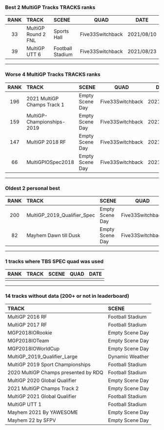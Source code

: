 ### Best 2 MultiGP Tracks TRACKS ranks
|RANK|TRACK|SCENE|QUAD|DATE|
|:---:|:---|:---|:---:|:---:|
|33|MultiGP Round 2 FNL|Sports Hall|Five33Switchback|2021/08/10|
|39|MultiGP UTT 6|Football Stadium|Five33Switchback|2021/08/23|
---
### Worse 4 MultiGP Tracks TRACKS ranks
|RANK|TRACK|SCENE|QUAD|DATE|
|:---:|:---|:---|:---:|:---:|
|196|2021 MultiGP Champs Track 1|Empty Scene Day|Five33Switchback|2021/11/29|
|159|MultiGP-Championships-2019|Empty Scene Day|Five33Switchback|2021/08/23|
|147|MultiGP 2018 RF|Empty Scene Day|Five33Switchback|2021/07/27|
|66|MultiGPIOSpec2018|Empty Scene Day|Five33Switchback|2021/08/23|
---
### Oldest 2 personal best
|RANK|TRACK|SCENE|QUAD|DATE|
|:---:|:---|:---|:---:|:---:|
|200|MultiGP_2019_Qualifier_Spec|Empty Scene Day|Five33Switchback|2021/05/30|
|82|Mayhem Dawn till Dusk|Empty Scene Day|Five33Switchback|2021/06/23|
---
### 1 tracks where TBS SPEC quad was used
|RANK|TRACK|SCENE|QUAD|DATE|
|:---:|:---|:---|:---:|:---:|
||||||
---
### 14 tracks without data (200+ or not in leaderboard)
|TRACK|SCENE|
|:---|:---|
|MultiGP 2016 RF|Football Stadium|
|MultiGP 2017 RF|Football Stadium|
|MGP2018IORookie|Empty Scene Day|
|MGP2018IOTeam|Empty Scene Day|
|MGP2018IOWorldCup|Empty Scene Day|
|MultiGP_2019_Qualifier_Large|Dynamic Weather|
|MultiGP 2019 Sport Championships|Football Stadium|
|2020 MultiGP Champs presented by RDQ|Football Stadium|
|MultiGP 2020 Global Qualifier|Empty Scene Day|
|2021 MultiGP Champs Track 2|Empty Scene Day|
|MultiGP 2021 Global Qualifier|Football Stadium|
|MultiGP UTT 1|Football Stadium|
|Mayhem 2021 By YAWESOME|Empty Scene Day|
|Mayhem 22 by SFPV|Empty Scene Day|
